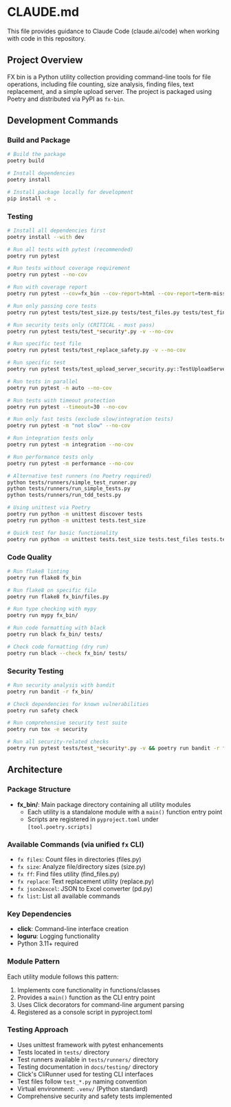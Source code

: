 # CLAUDE.md

This file provides guidance to Claude Code (claude.ai/code) when working with code in this repository.

## Project Overview

FX bin is a Python utility collection providing command-line tools for file operations, including file counting, size analysis, finding files, text replacement, and a simple upload server. The project is packaged using Poetry and distributed via PyPI as `fx-bin`.

## Development Commands

### Build and Package
```bash
# Build the package
poetry build

# Install dependencies
poetry install

# Install package locally for development
pip install -e .
```

### Testing
```bash
# Install all dependencies first
poetry install --with dev

# Run all tests with pytest (recommended)
poetry run pytest

# Run tests without coverage requirement
poetry run pytest --no-cov

# Run with coverage report
poetry run pytest --cov=fx_bin --cov-report=html --cov-report=term-missing

# Run only passing core tests
poetry run pytest tests/test_size.py tests/test_files.py tests/test_find_files.py tests/test_replace.py -v

# Run security tests only (CRITICAL - must pass)
poetry run pytest tests/test_*security*.py -v --no-cov

# Run specific test file
poetry run pytest tests/test_replace_safety.py -v --no-cov

# Run specific test
poetry run pytest tests/test_upload_server_security.py::TestUploadServerSecurity::test_path_traversal_attack_blocked -v

# Run tests in parallel
poetry run pytest -n auto --no-cov

# Run tests with timeout protection
poetry run pytest --timeout=30 --no-cov

# Run only fast tests (exclude slow/integration tests)
poetry run pytest -m "not slow" --no-cov

# Run integration tests only
poetry run pytest -m integration --no-cov

# Run performance tests only
poetry run pytest -m performance --no-cov

# Alternative test runners (no Poetry required)
python tests/runners/simple_test_runner.py
python tests/runners/run_simple_tests.py
python tests/runners/run_tdd_tests.py

# Using unittest via Poetry
poetry run python -m unittest discover tests
poetry run python -m unittest tests.test_size

# Quick test for basic functionality
poetry run python -m unittest tests.test_size tests.test_files tests.test_replace tests.test_find_files -v
```

### Code Quality
```bash
# Run flake8 linting
poetry run flake8 fx_bin

# Run flake8 on specific file
poetry run flake8 fx_bin/files.py

# Run type checking with mypy
poetry run mypy fx_bin/

# Run code formatting with black
poetry run black fx_bin/ tests/

# Check code formatting (dry run)
poetry run black --check fx_bin/ tests/
```

### Security Testing
```bash
# Run security analysis with bandit
poetry run bandit -r fx_bin/

# Check dependencies for known vulnerabilities
poetry run safety check

# Run comprehensive security test suite
poetry run tox -e security

# Run all security-related checks
poetry run pytest tests/test_*security*.py -v && poetry run bandit -r fx_bin/ && poetry run safety check
```

## Architecture

### Package Structure
- **fx_bin/**: Main package directory containing all utility modules
  - Each utility is a standalone module with a `main()` function entry point
  - Scripts are registered in `pyproject.toml` under `[tool.poetry.scripts]`

### Available Commands (via unified `fx` CLI)
- `fx files`: Count files in directories (files.py)
- `fx size`: Analyze file/directory sizes (size.py)
- `fx ff`: Find files utility (find_files.py)
- `fx replace`: Text replacement utility (replace.py)
- `fx json2excel`: JSON to Excel converter (pd.py)
- `fx list`: List all available commands

### Key Dependencies
- **click**: Command-line interface creation
- **loguru**: Logging functionality
- Python 3.11+ required

### Module Pattern
Each utility module follows this pattern:
1. Implements core functionality in functions/classes
2. Provides a `main()` function as the CLI entry point
3. Uses Click decorators for command-line argument parsing
4. Registered as a console script in pyproject.toml

### Testing Approach
- Uses unittest framework with pytest enhancements
- Tests located in `tests/` directory
- Test runners available in `tests/runners/` directory
- Testing documentation in `docs/testing/` directory
- Click's CliRunner used for testing CLI interfaces
- Test files follow `test_*.py` naming convention
- Virtual environment: `.venv/` (Python standard)
- Comprehensive security and safety tests implemented